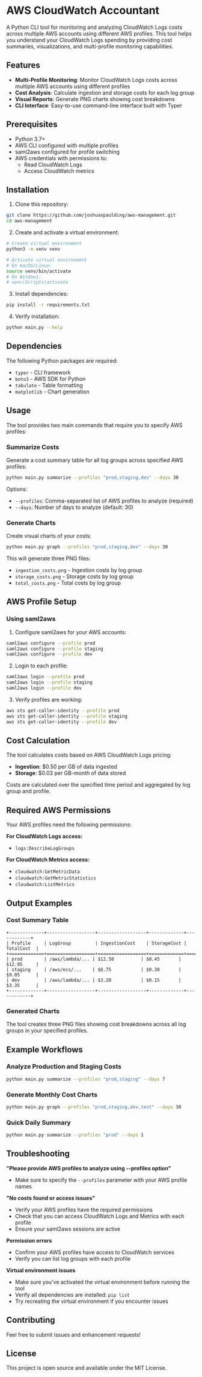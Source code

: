 # AWS CloudWatch Accountant

A Python CLI tool for monitoring and analyzing CloudWatch Logs costs across multiple AWS accounts using different AWS profiles. This tool helps you understand your CloudWatch Logs spending by providing cost summaries, visualizations, and multi-profile monitoring capabilities.

## Features

- **Multi-Profile Monitoring**: Monitor CloudWatch Logs costs across multiple AWS accounts using different profiles
- **Cost Analysis**: Calculate ingestion and storage costs for each log group
- **Visual Reports**: Generate PNG charts showing cost breakdowns
- **CLI Interface**: Easy-to-use command-line interface built with Typer

## Prerequisites

- Python 3.7+
- AWS CLI configured with multiple profiles
- saml2aws configured for profile switching
- AWS credentials with permissions to:
  - Read CloudWatch Logs
  - Access CloudWatch metrics

## Installation

1. Clone this repository:
```bash
git clone https://github.com/joshuaspaulding/aws-management.git
cd aws-management
```

2. Create and activate a virtual environment:
```bash
# Create virtual environment
python3 -m venv venv

# Activate virtual environment
# On macOS/Linux:
source venv/bin/activate
# On Windows:
# venv\Scripts\activate
```

3. Install dependencies:
```bash
pip install -r requirements.txt
```

4. Verify installation:
```bash
python main.py --help
```

## Dependencies

The following Python packages are required:
- `typer` - CLI framework
- `boto3` - AWS SDK for Python
- `tabulate` - Table formatting
- `matplotlib` - Chart generation

## Usage

The tool provides two main commands that require you to specify AWS profiles:

### Summarize Costs

Generate a cost summary table for all log groups across specified AWS profiles:

```bash
python main.py summarize --profiles "prod,staging,dev" --days 30
```

Options:
- `--profiles`: Comma-separated list of AWS profiles to analyze (required)
- `--days`: Number of days to analyze (default: 30)

### Generate Charts

Create visual charts of your costs:

```bash
python main.py graph --profiles "prod,staging,dev" --days 30
```

This will generate three PNG files:
- `ingestion_costs.png` - Ingestion costs by log group
- `storage_costs.png` - Storage costs by log group  
- `total_costs.png` - Total costs by log group

## AWS Profile Setup

### Using saml2aws

1. Configure saml2aws for your AWS accounts:
```bash
saml2aws configure --profile prod
saml2aws configure --profile staging
saml2aws configure --profile dev
```

2. Login to each profile:
```bash
saml2aws login --profile prod
saml2aws login --profile staging
saml2aws login --profile dev
```

3. Verify profiles are working:
```bash
aws sts get-caller-identity --profile prod
aws sts get-caller-identity --profile staging
aws sts get-caller-identity --profile dev
```

## Cost Calculation

The tool calculates costs based on AWS CloudWatch Logs pricing:

- **Ingestion**: $0.50 per GB of data ingested
- **Storage**: $0.03 per GB-month of data stored

Costs are calculated over the specified time period and aggregated by log group and profile.

## Required AWS Permissions

Your AWS profiles need the following permissions:

**For CloudWatch Logs access:**
- `logs:DescribeLogGroups`

**For CloudWatch Metrics access:**
- `cloudwatch:GetMetricData`
- `cloudwatch:GetMetricStatistics`
- `cloudwatch:ListMetrics`

## Output Examples

### Cost Summary Table
```
+-------------+------------------+------------------+-------------+------------+
| Profile     | LogGroup         | IngestionCost    | StorageCost | TotalCost  |
+=============+==================+==================+=============+============+
| prod        | /aws/lambda/... | $12.50          | $0.45       | $12.95     |
| staging     | /aws/ecs/...    | $8.75           | $0.30       | $9.05      |
| dev         | /aws/lambda/... | $3.20           | $0.15       | $3.35      |
+-------------+------------------+------------------+-------------+------------+
```

### Generated Charts
The tool creates three PNG files showing cost breakdowns across all log groups in your specified profiles.

## Example Workflows

### Analyze Production and Staging Costs
```bash
python main.py summarize --profiles "prod,staging" --days 7
```

### Generate Monthly Cost Charts
```bash
python main.py graph --profiles "prod,staging,dev,test" --days 30
```

### Quick Daily Summary
```bash
python main.py summarize --profiles "prod" --days 1
```

## Troubleshooting

**"Please provide AWS profiles to analyze using --profiles option"**
- Make sure to specify the `--profiles` parameter with your AWS profile names

**"No costs found or access issues"**
- Verify your AWS profiles have the required permissions
- Check that you can access CloudWatch Logs and Metrics with each profile
- Ensure your saml2aws sessions are active

**Permission errors**
- Confirm your AWS profiles have access to CloudWatch services
- Verify you can list log groups with each profile

**Virtual environment issues**
- Make sure you've activated the virtual environment before running the tool
- Verify all dependencies are installed: `pip list`
- Try recreating the virtual environment if you encounter issues

## Contributing

Feel free to submit issues and enhancement requests!

## License

This project is open source and available under the MIT License.
